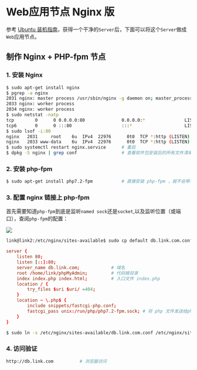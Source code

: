 # Web应用节点 Nginx 版

参考 [Ubuntu 装机指南](https://blog.codekissyoung.com/%E5%88%86%E5%B8%83%E5%BC%8F/UbuntuServer)，获得一个干净的`Server`后，下面可以将这个`Server`做成`Web`应用节点。

## 制作 Nginx + PHP-fpm 节点

### 1. 安装 Nginx

```bash
$ sudo apt-get install nginx
$ pgrep -a nginx
2031 nginx: master process /usr/sbin/nginx -g daemon on; master_process on;
2033 nginx: worker process                           
2034 nginx: worker process
$ sudo netstat -natp
tcp        0      0 0.0.0.0:80              0.0.0.0:*               LISTEN      2031/nginx: master  
tcp6       0      0 :::80                   :::*                    LISTEN      2031/nginx: master  
$ sudo lsof -i:80
nginx   2031     root    6u  IPv4  22976      0t0  TCP *:http (LISTEN)
nginx   2033 www-data    6u  IPv4  22976      0t0  TCP *:http (LISTEN)
$ sudo systemctl restart nginx.service      # 重启
$ dpkg -S nginx | grep conf                 # 查看软件包安装后的所有文件清单
```

### 2. 安装 php-fpm

```bash
$ sudo apt-get install php7.2-fpm           # 直接安装 php-fpm ，就不会带有 apache2 了 ^_^
```

### 3. 配置 nginx 链接上 php-fpm

首先需要知道`php-fpm`到底是监听`named sock`还是`socket`,以及监听位置（或端口），查阅`php-fpm`的配置：

![](https://img.codekissyoung.com/2019/11/28/533543b1767f3962a4919d2360c973c9.png)

```bash
link@link2:/etc/nginx/sites-available$ sudo cp default db.link.com.conf # 新建 Virtual Server
```

```conf
server {
    listen 80; 
    listen [::]:80;
    server_name db.link.com;            # 域名
    root /home/link/phpMyAdmin;         # 代码根目录
    index index.php index.html;         # 入口文件 index.php
    location / { 
        try_files $uri $uri/ =404;
    }
    location ~ \.php$ {
        include snippets/fastcgi-php.conf;
        fastcgi_pass unix:/run/php/php7.2-fpm.sock; # 将 php 文件发送给php-fpm处理
    }
}
```

```bash
$ sudo ln -s /etc/nginx/sites-available/db.link.com.conf /etc/nginx/sites-enabled/db.link.com.conf 
```

### 4. 访问验证

```bash
http://db.link.com          # 浏览器访问
```